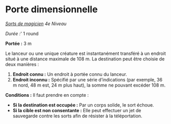 # Porte dimensionnelle


*[Sorts de magicien](../Sorts_de_magicien.md) 4e Niveau*

*Durée :*' 1 round

**Portée :** 3 m

Le lanceur ou une unique créature est instantanément transféré à un
endroit situé à une distance maximale de 108 m. La destination peut être
choisie de deux manières :

1.  **Endroit connu :** Un endroit à portée connu du lanceur.
2.  **Endroit inconnu :** Spécifié par une série d’indications (par
    exemple, 36 m nord, 48 m est, 24 m plus haut), la somme ne pouvant
    excéder 108 m.

**Conditions :** Il faut prendre en compte :

  - **Si la destination est occupée :** Par un corps solide, le sort
    échoue.
  - **Si la cible est non consentante :** Elle peut effectuer un jet de
    sauvegarde contre les sorts afin de résister à la téléportation.